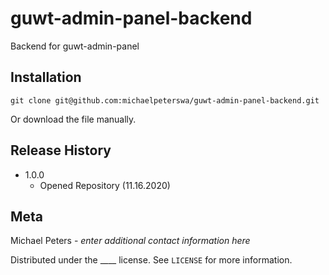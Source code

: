# guwt-admin-panel-backend
Backend for guwt-admin-panel
> 
## Installation
```
git clone git@github.com:michaelpeterswa/guwt-admin-panel-backend.git
```
Or download the file manually.
## Release History
* 1.0.0
   * Opened Repository (11.16.2020)
## Meta
Michael Peters - *enter additional contact information here*

Distributed under the ____ license. See ``LICENSE`` for more information.
